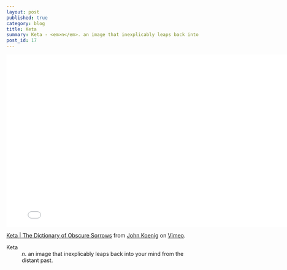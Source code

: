```yaml
---
layout: post
published: true
category: blog
title: Keta
summary: Keta - <em>n</em>. an image that inexplicably leaps back into your mind from the distant past.
post_id: 17
---
```


<iframe src="//player.vimeo.com/video/83258629?title=0&amp;byline=0&amp;portrait=0&amp;color=ffffff" width="800" height="450" frameborder="0" webkitallowfullscreen mozallowfullscreen allowfullscreen></iframe> <p><a href="http://vimeo.com/83258629">Keta | The Dictionary of Obscure Sorrows</a> from <a href="http://vimeo.com/user7278324">John Koenig</a> on <a href="https://vimeo.com">Vimeo</a>.</p>

<dl>
	<dt>Keta</dt>
	<dd><em>n</em>. an image that inexplicably leaps back into your mind from the distant past.</dd>
</dl>